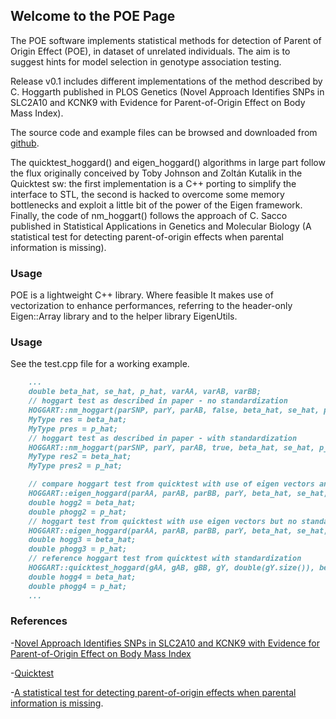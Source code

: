## Welcome to the POE Page

The POE software implements statistical methods for detection of Parent of Origin Effect (POE), in dataset of unrelated individuals. The aim is to suggest hints for model selection in genotype association testing.

Release v0.1 includes different implementations of the method described by C. Hoggarth published in PLOS Genetics (Novel Approach Identifies SNPs in SLC2A10 and KCNK9 with Evidence for Parent-of-Origin Effect on Body Mass Index). 

The source code and example files can be browsed and downloaded from [github](https://github.com/ffcccc/POE).

The quicktest_hoggard() and eigen_hoggard() algorithms in large part follow the flux originally conceived by Toby Johnson and Zoltán Kutalik in the Quicktest sw: the first implementation is a C++ porting to simplify the interface to STL, the second is hacked to overcome some memory bottlenecks and exploit a little bit of the power of the Eigen framework.
Finally, the code of nm_hoggart() follows the approach of C. Sacco published in Statistical Applications in Genetics and Molecular Biology (A statistical test for detecting parent-of-origin effects when parental information is missing).
### Usage

POE is a lightweight C++ library. Where feasible It makes use of vectorization to enhance performances, referring to the header-only Eigen::Array library and to the helper library EigenUtils.

### Usage
See the test.cpp file for a working example.

```markdown
    ...
    double beta_hat, se_hat, p_hat, varAA, varAB, varBB;
    // hoggart test as described in paper - no standardization
    HOGGART::nm_hoggart(parSNP, parY, parAB, false, beta_hat, se_hat, p_hat);
    MyType res = beta_hat;
    MyType pres = p_hat;
    // hoggart test as described in paper - with standardization
    HOGGART::nm_hoggart(parSNP, parY, parAB, true, beta_hat, se_hat, p_hat);
    MyType res2 = beta_hat;
    MyType pres2 = p_hat;

    // compare hoggart test from quicktest with use of eigen vectors and standardization
    HOGGART::eigen_hoggard(parAA, parAB, parBB, parY, beta_hat, se_hat, p_hat, varAA, varAB, varBB, true);
    double hogg2 = beta_hat;
    double phogg2 = p_hat;
    // hoggart test from quicktest with use eigen vectors but no standardization
    HOGGART::eigen_hoggard(parAA, parAB, parBB, parY, beta_hat, se_hat, p_hat, varAA, varAB, varBB, false);
    double hogg3 = beta_hat;
    double phogg3 = p_hat;
    // reference hoggart test from quicktest with standardization
    HOGGART::quicktest_hoggard(gAA, gAB, gBB, gY, double(gY.size()), beta_hat, se_hat, p_hat, varAA, varAB, varBB);
    double hogg4 = beta_hat;
    double phogg4 = p_hat;
    ...
```

### References
-[Novel Approach Identifies SNPs in SLC2A10 and KCNK9 with Evidence for Parent-of-Origin Effect on Body Mass Index](https://doi.org/10.1371/journal.pgen.1004508)

-[Quicktest](https://www2.unil.ch/cbg/index.php?title=QuickTest)

-[A statistical test for detecting parent-of-origin effects when parental information is missing](https://doi.org/10.1515/sagmb-2017-0007).

